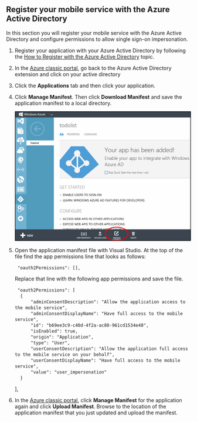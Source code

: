 ## <a name="register-mobile-service-aad"></a>Register your mobile service with the Azure Active Directory
In this section you will register your mobile service with the Azure Active Directory and configure permissions to allow single sign-on impersonation.

1. Register your application with your Azure Active Directory by following the [How to Register with the Azure Active Directory](../articles/mobile-services/mobile-services-how-to-register-active-directory-authentication.md) topic.

2. In the [Azure classic portal](https://manage.windowsazure.com/), go back to the Azure Active Directory extension and click on your active directory

3. Click the **Applications** tab and then click your application.

4. Click **Manage Manifest**. Then click **Download Manifest** and save the application manifest to a local directory.

   ![](./media/mobile-services-dotnet-adal-register-service/mobile-services-aad-app-manage-manifest.png)

5. Open the application manifest file with Visual Studio. At the top of the file find the app permissions line that looks as follows:

        "oauth2Permissions": [],

    Replace that line with the following app permissions and save the file.

        "oauth2Permissions": [
         {
             "adminConsentDescription": "Allow the application access to the mobile service",
             "adminConsentDisplayName": "Have full access to the mobile service",
             "id": "b69ee3c9-c40d-4f2a-ac80-961cd1534e40",
             "isEnabled": true,
             "origin": "Application",
             "type": "User",
             "userConsentDescription": "Allow the application full access to the mobile service on your behalf",
             "userConsentDisplayName": "Have full access to the mobile service",
             "value": "user_impersonation"
         }
     ],
6. In the [Azure classic portal](https://manage.windowsazure.com/), click **Manage Manifest** for the application again and click **Upload Manifest**.  Browse to the location of the application manifest that you just updated and upload the manifest.


<!-- URLs. -->

[How to Register with the Azure Active Directory]: ../articles/mobile-services/mobile-services-how-to-register-active-directory-authentication.md
